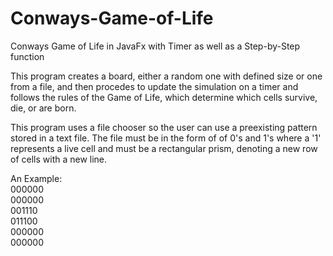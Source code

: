 # Conways-Game-of-Life
Conways Game of Life in JavaFx with Timer as well as a Step-by-Step function

This program creates a board, either a random one with defined size or one from a file, and then procedes to 
update the simulation on a timer and follows the rules of the Game of Life, which determine which cells survive, die, or are born.

This program uses a file chooser so the user can use a preexisting pattern stored in a text file.
The file must be in the form of of 0's and 1's where a '1' represents a live cell and must be a 
rectangular prism, denoting a new row of cells with a new line.

An Example:  
000000  
000000  
001110  
011100  
000000  
000000
